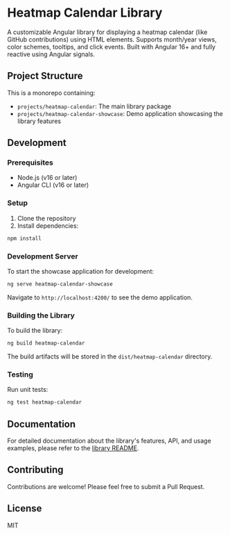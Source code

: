 # Heatmap Calendar Library

A customizable Angular library for displaying a heatmap calendar (like GitHub contributions) using HTML elements. Supports month/year views, color schemes, tooltips, and click events. Built with Angular 16+ and fully reactive using Angular signals.

## Project Structure

This is a monorepo containing:
- `projects/heatmap-calendar`: The main library package
- `projects/heatmap-calendar-showcase`: Demo application showcasing the library features

## Development

### Prerequisites
- Node.js (v16 or later)
- Angular CLI (v16 or later)

### Setup
1. Clone the repository
2. Install dependencies:
```bash
npm install
```

### Development Server

To start the showcase application for development:

```bash
ng serve heatmap-calendar-showcase
```

Navigate to `http://localhost:4200/` to see the demo application.

### Building the Library

To build the library:

```bash
ng build heatmap-calendar
```

The build artifacts will be stored in the `dist/heatmap-calendar` directory.

### Testing

Run unit tests:

```bash
ng test heatmap-calendar
```

## Documentation

For detailed documentation about the library's features, API, and usage examples, please refer to the [library README](projects/heatmap-calendar/README.md).

## Contributing

Contributions are welcome! Please feel free to submit a Pull Request.

## License

MIT
